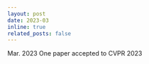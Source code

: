 ```yaml
---
layout: post
date: 2023-03
inline: true
related_posts: false
---
```


Mar. 2023	One paper accepted to CVPR 2023  

